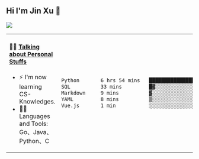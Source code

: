 
## Hi I'm Jin Xu 👋
![](https://komarev.com/ghpvc/?username=jiayouxujin&color=brightgreen&label=PROFILE+VIEWS)



<table align="center">
<tr>
<td valign="top" width="60%">

#### 🏋️‍♀️ <a href="https://github.com/jiayouxujin" target="_blank">Talking about Personal Stuffs</a>
<!-- recent_releases starts -->

- ⚡  I'm now learning CS-Knowledges.  
- 🏊‍♂️ Languages and Tools: Go、Java、Python、C
<!-- recent_releases ends -->
</td>
<td>
 
<!--START_SECTION:waka-->

```txt
Python       6 hrs 54 mins   ██████████████████████░░░   88.33 %
SQL          33 mins         █▓░░░░░░░░░░░░░░░░░░░░░░░   07.16 %
Markdown     9 mins          ▓░░░░░░░░░░░░░░░░░░░░░░░░   02.03 %
YAML         8 mins          ▒░░░░░░░░░░░░░░░░░░░░░░░░   01.85 %
Vue.js       1 min           ░░░░░░░░░░░░░░░░░░░░░░░░░   00.41 %
```

<!--END_SECTION:waka-->
 
</td>
</tr>
</table>





